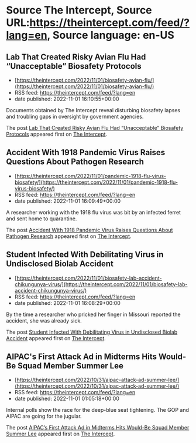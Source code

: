 # Source The Intercept, Source URL:https://theintercept.com/feed/?lang=en, Source language: en-US

## Lab That Created Risky Avian Flu Had “Unacceptable” Biosafety Protocols
 - [https://theintercept.com/2022/11/01/biosafety-avian-flu/](https://theintercept.com/2022/11/01/biosafety-avian-flu/)
 - RSS feed: https://theintercept.com/feed/?lang=en
 - date published: 2022-11-01 16:10:55+00:00

<p>Documents obtained by The Intercept reveal disturbing biosafety lapses and troubling gaps in oversight by government agencies.</p>
<p>The post <a href="https://theintercept.com/2022/11/01/biosafety-avian-flu/" rel="nofollow">Lab That Created Risky Avian Flu Had “Unacceptable” Biosafety Protocols</a> appeared first on <a href="https://theintercept.com" rel="nofollow">The Intercept</a>.</p>

## Accident With 1918 Pandemic Virus Raises Questions About Pathogen Research
 - [https://theintercept.com/2022/11/01/pandemic-1918-flu-virus-biosafety/](https://theintercept.com/2022/11/01/pandemic-1918-flu-virus-biosafety/)
 - RSS feed: https://theintercept.com/feed/?lang=en
 - date published: 2022-11-01 16:09:49+00:00

<p>A researcher working with the 1918 flu virus was bit by an infected ferret and sent home to quarantine.</p>
<p>The post <a href="https://theintercept.com/2022/11/01/pandemic-1918-flu-virus-biosafety/" rel="nofollow">Accident With 1918 Pandemic Virus Raises Questions About Pathogen Research</a> appeared first on <a href="https://theintercept.com" rel="nofollow">The Intercept</a>.</p>

## Student Infected With Debilitating Virus in Undisclosed Biolab Accident
 - [https://theintercept.com/2022/11/01/biosafety-lab-accident-chikungunya-virus/](https://theintercept.com/2022/11/01/biosafety-lab-accident-chikungunya-virus/)
 - RSS feed: https://theintercept.com/feed/?lang=en
 - date published: 2022-11-01 16:08:29+00:00

<p>By the time a researcher who pricked her finger in Missouri reported the accident, she was already sick.</p>
<p>The post <a href="https://theintercept.com/2022/11/01/biosafety-lab-accident-chikungunya-virus/" rel="nofollow">Student Infected With Debilitating Virus in Undisclosed Biolab Accident</a> appeared first on <a href="https://theintercept.com" rel="nofollow">The Intercept</a>.</p>

## AIPAC's First Attack Ad in Midterms Hits Would-Be Squad Member Summer Lee
 - [https://theintercept.com/2022/10/31/aipac-attack-ad-summer-lee/](https://theintercept.com/2022/10/31/aipac-attack-ad-summer-lee/)
 - RSS feed: https://theintercept.com/feed/?lang=en
 - date published: 2022-11-01 01:05:18+00:00

<p>Internal polls show the race for the deep-blue seat tightening. The GOP and AIPAC are going for the jugular.</p>
<p>The post <a href="https://theintercept.com/2022/10/31/aipac-attack-ad-summer-lee/" rel="nofollow">AIPAC&#8217;s First Attack Ad in Midterms Hits Would-Be Squad Member Summer Lee</a> appeared first on <a href="https://theintercept.com" rel="nofollow">The Intercept</a>.</p>
